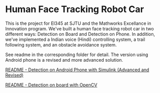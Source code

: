# Human Face Tracking Robot Car

This is the project for EI345 at SJTU and the Mathworks Excellance in Innovation program. We've built a human face tracking robot car in two different ways: Detection on Board and Detection on Phone. In addition, we've implemented a Indian voice (Hindi) controlling system, a trail following system, and an obstacle avoidance system.

See readme in the corresponding folder for detail. The version using Android phone is a revised and more advanced solution.

[README - Detection on Android Phone with Simulink (Advanced and Revised)](./detection-on-Android-phone/readme.md)

[README - Detection on board with OpenCV](./detection-on-board/readme.md)
